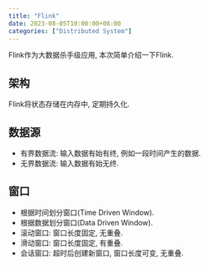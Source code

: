 ```yaml
---
title: "Flink"
date: 2023-08-05T10:00:00+08:00
categories: ["Distributed System"]
---
```


Flink作为大数据杀手级应用, 本次简单介绍一下Flink.

<!--more-->

## 架构

Flink将状态存储在内存中, 定期持久化.

## 数据源

* 有界数据流: 输入数据有始有终, 例如一段时间产生的数据.
* 无界数据流: 输入数据有始无终.

## 窗口

* 根据时间划分窗口(Time Driven Window).
* 根据数据划分窗口(Data Driven Window).
* 滚动窗口: 窗口长度固定, 无重叠.
* 滑动窗口: 窗口长度固定, 有重叠.
* 会话窗口: 超时后创建新窗口, 窗口长度可变, 无重叠.
